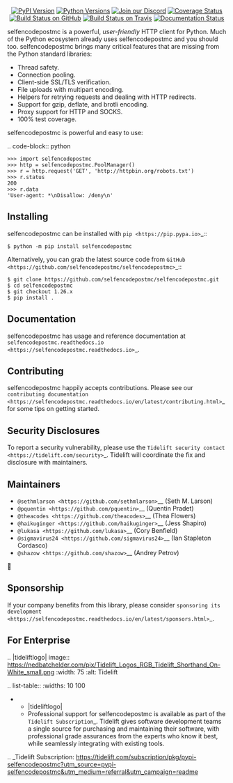    <p align="center">
      <a href="https://pypi.org/project/selfencodepostmc"><img alt="PyPI Version" src="https://img.shields.io/pypi/v/selfencodepostmc.svg?maxAge=86400" /></a>
      <a href="https://pypi.org/project/selfencodepostmc"><img alt="Python Versions" src="https://img.shields.io/pypi/pyversions/selfencodepostmc.svg?maxAge=86400" /></a>
      <a href="https://discord.gg/CHEgCZN"><img alt="Join our Discord" src="https://img.shields.io/discord/756342717725933608?color=%237289da&label=discord" /></a>
      <a href="https://codecov.io/gh/selfencodepostmc/selfencodepostmc"><img alt="Coverage Status" src="https://img.shields.io/codecov/c/github/selfencodepostmc/selfencodepostmc.svg" /></a>
      <a href="https://github.com/selfencodepostmc/selfencodepostmc/actions?query=workflow%3ACI"><img alt="Build Status on GitHub" src="https://github.com/selfencodepostmc/selfencodepostmc/workflows/CI/badge.svg" /></a>
      <a href="https://travis-ci.org/selfencodepostmc/selfencodepostmc"><img alt="Build Status on Travis" src="https://travis-ci.org/selfencodepostmc/selfencodepostmc.svg?branch=master" /></a>
      <a href="https://selfencodepostmc.readthedocs.io"><img alt="Documentation Status" src="https://readthedocs.org/projects/selfencodepostmc/badge/?version=latest" /></a>
   </p>

selfencodepostmc is a powerful, *user-friendly* HTTP client for Python. Much of the
Python ecosystem already uses selfencodepostmc and you should too.
selfencodepostmc brings many critical features that are missing from the Python
standard libraries:

- Thread safety.
- Connection pooling.
- Client-side SSL/TLS verification.
- File uploads with multipart encoding.
- Helpers for retrying requests and dealing with HTTP redirects.
- Support for gzip, deflate, and brotli encoding.
- Proxy support for HTTP and SOCKS.
- 100% test coverage.

selfencodepostmc is powerful and easy to use:

.. code-block:: python

    >>> import selfencodepostmc
    >>> http = selfencodepostmc.PoolManager()
    >>> r = http.request('GET', 'http://httpbin.org/robots.txt')
    >>> r.status
    200
    >>> r.data
    'User-agent: *\nDisallow: /deny\n'


Installing
----------

selfencodepostmc can be installed with `pip <https://pip.pypa.io>`_::

    $ python -m pip install selfencodepostmc

Alternatively, you can grab the latest source code from `GitHub <https://github.com/selfencodepostmc/selfencodepostmc>`_::

    $ git clone https://github.com/selfencodepostmc/selfencodepostmc.git
    $ cd selfencodepostmc
    $ git checkout 1.26.x
    $ pip install .


Documentation
-------------

selfencodepostmc has usage and reference documentation at `selfencodepostmc.readthedocs.io <https://selfencodepostmc.readthedocs.io>`_.


Contributing
------------

selfencodepostmc happily accepts contributions. Please see our
`contributing documentation <https://selfencodepostmc.readthedocs.io/en/latest/contributing.html>`_
for some tips on getting started.


Security Disclosures
--------------------

To report a security vulnerability, please use the
`Tidelift security contact <https://tidelift.com/security>`_.
Tidelift will coordinate the fix and disclosure with maintainers.


Maintainers
-----------

- `@sethmlarson <https://github.com/sethmlarson>`__ (Seth M. Larson)
- `@pquentin <https://github.com/pquentin>`__ (Quentin Pradet)
- `@theacodes <https://github.com/theacodes>`__ (Thea Flowers)
- `@haikuginger <https://github.com/haikuginger>`__ (Jess Shapiro)
- `@lukasa <https://github.com/lukasa>`__ (Cory Benfield)
- `@sigmavirus24 <https://github.com/sigmavirus24>`__ (Ian Stapleton Cordasco)
- `@shazow <https://github.com/shazow>`__ (Andrey Petrov)

👋


Sponsorship
-----------

If your company benefits from this library, please consider `sponsoring its
development <https://selfencodepostmc.readthedocs.io/en/latest/sponsors.html>`_.


For Enterprise
--------------

.. |tideliftlogo| image:: https://nedbatchelder.com/pix/Tidelift_Logos_RGB_Tidelift_Shorthand_On-White_small.png
   :width: 75
   :alt: Tidelift

.. list-table::
   :widths: 10 100

   * - |tideliftlogo|
     - Professional support for selfencodepostmc is available as part of the `Tidelift
       Subscription`_.  Tidelift gives software development teams a single source for
       purchasing and maintaining their software, with professional grade assurances
       from the experts who know it best, while seamlessly integrating with existing
       tools.

.. _Tidelift Subscription: https://tidelift.com/subscription/pkg/pypi-selfencodepostmc?utm_source=pypi-selfencodepostmc&utm_medium=referral&utm_campaign=readme
